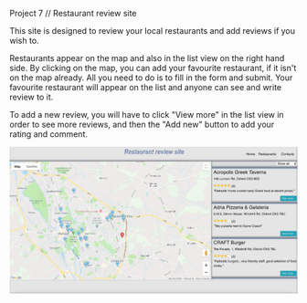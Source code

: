 Project 7 // Restaurant review site

This site is designed to review your local restaurants and add reviews if you wish to. 

Restaurants appear on the map and also in the list view on the right hand side. 
By clicking on the map, you can add your favourite restaurant, if it isn't on the map already. All you need to do is to fill in the form and submit. Your favourite restaurant will appear on the list and anyone can see and write review to it.

To add a new review, you will have to click "View more" in the list view in order to see more reviews, and then the "Add new" button to add your rating and comment.



![demo picture](/image/restaurant-app.jpg)